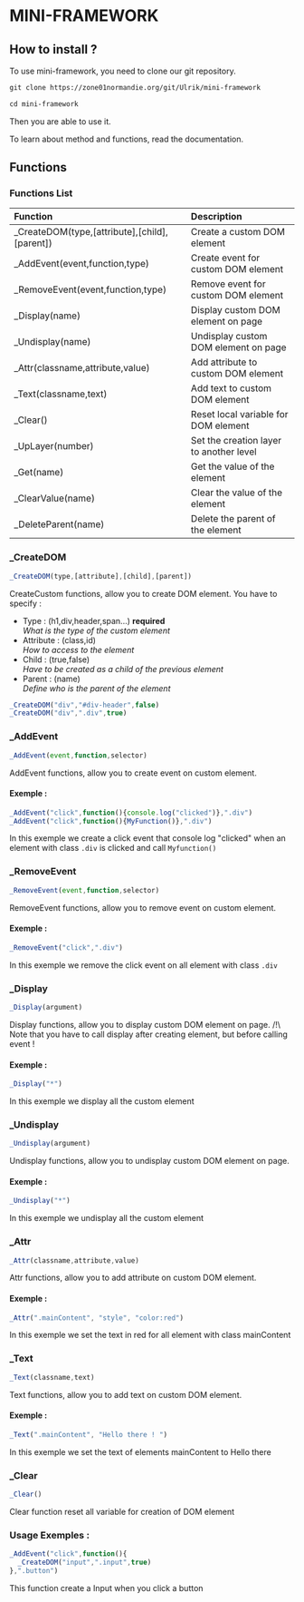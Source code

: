 # MINI-FRAMEWORK

## How to install ?

To use mini-framework, you need to clone our git repository.

```txt
git clone https://zone01normandie.org/git/Ulrik/mini-framework

cd mini-framework
```

Then you are able to use it.

To learn about method and functions, read the documentation.

## Functions

### Functions List

| Function                               | Description                          |
| :--------                              | :-------                             |
|_CreateDOM(type,[attribute],[child],[parent])|Create a custom DOM element| 
|_AddEvent(event,function,type)|Create event for custom DOM element|
|_RemoveEvent(event,function,type)|Remove event for custom DOM element|
|_Display(name)|Display custom DOM element on page|
|_Undisplay(name)|Undisplay custom DOM element on page|
|_Attr(classname,attribute,value)|Add attribute to custom DOM element|
|_Text(classname,text)|Add text to custom DOM element|
|_Clear()|Reset local variable for DOM element| 
|_UpLayer(number)|Set the creation layer to another level|
|_Get(name)|Get the value of the element|
|_ClearValue(name)|Clear the value of the element|
|_DeleteParent(name)|Delete the parent of the element|


### _CreateDOM

```js
_CreateDOM(type,[attribute],[child],[parent])
```

CreateCustom functions, allow you to create DOM element.
You have to specify :
* Type : (h1,div,header,span...) **required**<br />
*What is the type of the custom element*
* Attribute : (class,id)<br />
*How to access to the element*
* Child : (true,false)<br />
*Have to be created as a child of the previous element*
* Parent : (name)<br />
*Define who is the parent of the element*


```js
_CreateDOM("div","#div-header",false)
_CreateDOM("div",".div",true)
```

### _AddEvent

```js
_AddEvent(event,function,selector)
```

AddEvent functions, allow you to create event on custom element.

#### Exemple : 

```js
_AddEvent("click",function(){console.log("clicked")},".div")
_AddEvent("click",function(){MyFunction()},".div")
```

In this exemple we create a click event that console log "clicked" when an element with class `.div` is clicked and call `Myfunction()`

### _RemoveEvent

```js
_RemoveEvent(event,function,selector)
```

RemoveEvent functions, allow you to remove event on custom element.

#### Exemple : 

```js
_RemoveEvent("click",".div")
```

In this exemple we remove the click event on all element with class `.div`

### _Display

```js
_Display(argument)
```

Display functions, allow you to display custom DOM element on page.
/!\ Note that you have to call display after creating element, but before calling event !  

#### Exemple : 

```js
_Display("*")
```

In this exemple we display all the custom element

### _Undisplay

```js
_Undisplay(argument)
```

Undisplay functions, allow you to undisplay custom DOM element on page. 

#### Exemple : 

```js
_Undisplay("*")
```

In this exemple we undisplay all the custom element


### _Attr

```js
_Attr(classname,attribute,value)
```

Attr functions, allow you to add attribute on custom DOM element.

#### Exemple : 

```js
_Attr(".mainContent", "style", "color:red")
```

In this exemple we set the text in red for all element with class mainContent

### _Text

```js
_Text(classname,text)
```

Text functions, allow you to add text on custom DOM element.

#### Exemple : 

```js
_Text(".mainContent", "Hello there ! ")
```

In this exemple we set the text of elements mainContent to Hello there

### _Clear

```js
_Clear()
```

Clear function reset all variable for creation of DOM element 

### Usage Exemples : 

```js
_AddEvent("click",function(){
  _CreateDOM("input",".input",true)
},".button")
```

This function create a Input when you click a button
